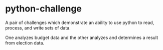 # python-challenge

A pair of challenges which demonstrate an ability to use python to read, process, and write sets of data.

One analyzes budget data and the other analyzes and determines a result from election data.
